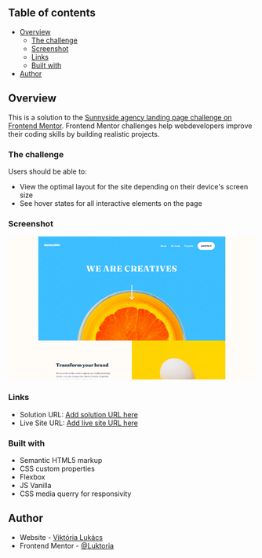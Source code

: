 ## Table of contents

- [Overview](#overview)
  - [The challenge](#the-challenge)
  - [Screenshot](#screenshot)
  - [Links](#links)
  - [Built with](#built-with)
- [Author](#author)



## Overview

This is a solution to the [Sunnyside agency landing page challenge on Frontend Mentor](https://www.frontendmentor.io/challenges/sunnyside-agency-landing-page-7yVs3B6ef). Frontend Mentor challenges help webdevelopers improve their coding skills by building realistic projects.

### The challenge

Users should be able to:

- View the optimal layout for the site depending on their device's screen size
- See hover states for all interactive elements on the page

### Screenshot

![](./Screenshot%20about%20solution.png)

### Links

- Solution URL: [Add solution URL here](https://www.frontendmentor.io/solutions/css-flexbox-vanilla-js-css-media-queries-JdBmz6Yjod)
- Live Site URL: [Add live site URL here](https://luktoria.github.io/Sunnyside-frontendmentor-challenge/)

### Built with

- Semantic HTML5 markup
- CSS custom properties
- Flexbox
- JS Vanilla
- CSS media querry for responsivity


## Author

- Website - [Viktória Lukács](https://luktoria.github.io/Portfolio/)
- Frontend Mentor - [@Luktoria](https://www.frontendmentor.io/profile/Luktoria)

